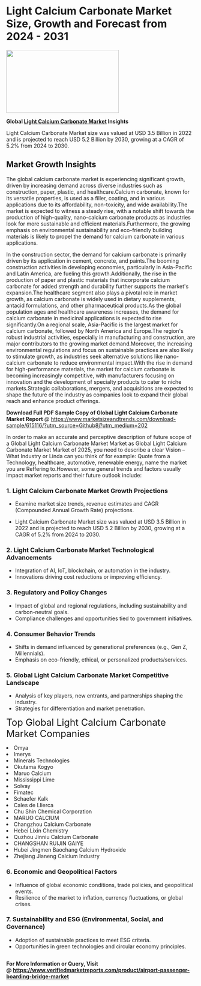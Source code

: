 <H1>Light Calcium Carbonate Market Size, Growth and Forecast from 2024 - 2031</H1><img class="aligncenter size-medium wp-image-584254" src="https://thirdeyenews.in/wp-content/uploads/2024/09/Global-Market-Research-300x168.jpeg" alt="" width="300" height="168" /><p><strong>Global&nbsp;<a href="https://www.marketsizeandtrends.com/download-sample/615116/?utm_source=Github8j?utm_medium=202">Light Calcium Carbonate Market</a> Insights</strong></p><p>Light Calcium Carbonate Market size was valued at USD 3.5 Billion in 2022 and is projected to reach USD 5.2 Billion by 2030, growing at a CAGR of 5.2% from 2024 to 2030.</p><p><h2>Market Growth Insights</h2> <p>The global calcium carbonate market is experiencing significant growth, driven by increasing demand across diverse industries such as construction, paper, plastic, and healthcare.Calcium carbonate, known for its versatile properties, is used as a filler, coating, and in various applications due to its affordability, non-toxicity, and wide availability.The market is expected to witness a steady rise, with a notable shift towards the production of high-quality, nano-calcium carbonate products as industries look for more sustainable and efficient materials.Furthermore, the growing emphasis on environmental sustainability and eco-friendly building materials is likely to propel the demand for calcium carbonate in various applications.</p> <p>In the construction sector, the demand for calcium carbonate is primarily driven by its application in cement, concrete, and paints.The booming construction activities in developing economies, particularly in Asia-Pacific and Latin America, are fueling this growth.Additionally, the rise in the production of paper and plastic materials that incorporate calcium carbonate for added strength and durability further supports the market's expansion.The healthcare segment also plays a pivotal role in market growth, as calcium carbonate is widely used in dietary supplements, antacid formulations, and other pharmaceutical products.As the global population ages and healthcare awareness increases, the demand for calcium carbonate in medicinal applications is expected to rise significantly.On a regional scale, Asia-Pacific is the largest market for calcium carbonate, followed by North America and Europe.The region's robust industrial activities, especially in manufacturing and construction, are major contributors to the growing market demand.Moreover, the increasing environmental regulations and focus on sustainable practices are also likely to stimulate growth, as industries seek alternative solutions like nano-calcium carbonate to reduce environmental impact.With the rise in demand for high-performance materials, the market for calcium carbonate is becoming increasingly competitive, with manufacturers focusing on innovation and the development of specialty products to cater to niche markets.Strategic collaborations, mergers, and acquisitions are expected to shape the future of the industry as companies look to expand their global reach and enhance product offerings.<p><span class=""><strong>Download Full PDF Sample Copy of Global Light Calcium Carbonate Market Report</strong> @ <a href="https://www.marketsizeandtrends.com/download-sample/615116/?utm_source=Github8j?utm_medium=202" target="_blank">https://www.marketsizeandtrends.com/download-sample/615116/?utm_source=Github8j?utm_medium=202</a></span></p><p>In order to make an accurate and perceptive description of future scope of a Global&nbsp;Light Calcium Carbonate Market Market as Global&nbsp;Light Calcium Carbonate Market Market of 2025, you need to describe a clear Vision &ndash; What Industry or Linda can you think of for example: Quote from a Technology, healthcare, automotive, renewable energy, name the market you are Reffering to.However, some general trends and factors usually impact market reports and their future outlook include:</p><h3>1.&nbsp;<strong>Light Calcium Carbonate Market Growth Projections</strong></h3><ul><li>Examine market size trends, revenue estimates and CAGR (Compounded Annual Growth Rate) projections.</li><li><p>Light Calcium Carbonate Market size was valued at USD 3.5 Billion in 2022 and is projected to reach USD 5.2 Billion by 2030, growing at a CAGR of 5.2% from 2024 to 2030.</p></li></ul><h3>2.&nbsp;<strong>Light Calcium Carbonate Market Technological Advancements</strong></h3><ul><li>Integration of AI, IoT, blockchain, or automation in the industry.</li><li>Innovations driving cost reductions or improving efficiency.</li></ul><h3>3.&nbsp;<strong>Regulatory and Policy Changes</strong></h3><ul><li>Impact of global and regional regulations, including sustainability and carbon-neutral goals.</li><li>Compliance challenges and opportunities tied to government initiatives.</li></ul><h3>4.&nbsp;<strong>Consumer Behavior Trends</strong></h3><ul><li>Shifts in demand influenced by generational preferences (e.g., Gen Z, Millennials).</li><li>Emphasis on eco-friendly, ethical, or personalized products/services.</li></ul><h3>5.&nbsp;<strong>Global Light Calcium Carbonate Market Competitive Landscape</strong></h3><ul><li>Analysis of key players, new entrants, and partnerships shaping the industry.</li><li>Strategies for differentiation and market penetration.</li></ul><p data-pm-slice="1 1 []"><span style="color: inherit; font-family: inherit; font-size: 25px;">Top Global Light Calcium Carbonate Market Companies</span></p><div class="" data-test-id=""><p><li>Omya</li><li> Imerys</li><li> Minerals Technologies</li><li> Okutama Kogyo</li><li> Maruo Calcium</li><li> Mississippi Lime</li><li> Solvay</li><li> Fimatec</li><li> Schaefer Kalk</li><li> Cales de Llierca</li><li> Chu Shin Chemical Corporation</li><li> MARUO CALCIUM</li><li> Changzhou Calcium Carbonate</li><li> Hebei Lixin Chemistry</li><li> Quzhou Jinniu Calcium Carbonate</li><li> CHANGSHAN RUIJIN GAIYE</li><li> Hubei Jingmen Baochang Calcium Hydroxide</li><li> Zhejiang Jianeng Calcium Industry</li></p></div><h3>6.&nbsp;<strong>Economic and Geopolitical Factors</strong></h3><ul><li>Influence of global economic conditions, trade policies, and geopolitical events.</li><li>Resilience of the market to inflation, currency fluctuations, or global crises.</li></ul><h3>7.&nbsp;<strong>Sustainability and ESG (Environmental, Social, and Governance)</strong></h3><ul><li>Adoption of sustainable practices to meet ESG criteria.</li><li>Opportunities in green technologies and circular economy principles.</li></ul><h2><strong style="font-size: 14px;">For More Information or Query, Visit @&nbsp;</strong><a style="background-color: #ffffff; font-size: 14px;" href="https://www.marketsizeandtrends.com/report/light-calcium-carbonate-market/" target="_blank">https://www.verifiedmarketreports.com/product/airport-passenger-boarding-bridge-market</a></h2>